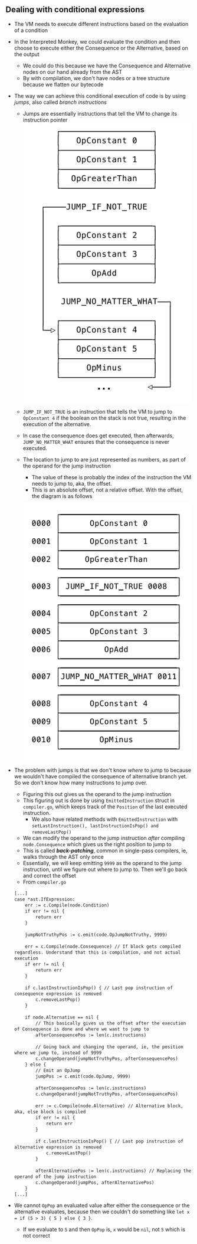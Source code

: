 ## Dealing with conditional expressions
- The VM needs to execute different instructions based on the evaluation of a condition
- In the Interpreted Monkey, we could evaluate the condition and then choose to execute either the Consequence or the Alternative, based on the output
    - We could do this because we have the Consequence and Alternative nodes on our hand already from the AST
    - By with compilation, we don't have nodes or a tree structure because we flatten our bytecode
- The way we can achieve this conditional execution of code is by using *jumps*, also called *branch instructions*
    - Jumps are essentially instructions that tell the VM to change its instruction pointer
    ![Jumps](/Notes/assets/jumpsCompiler.png)  

    - `JUMP_IF_NOT_TRUE` is an instruction that tells the VM to jump to `OpConstant 4` if the boolean on the stack is not true, resulting in the execution of the alternative.
    - In case the consequence does get executed, then afterwards, `JUMP_NO_MATTER_WHAT` ensures that the consequence is never executed.
    - The location to jump to are just represented as numbers, as part of the operand for the jump instruction
        - The value of these is probably the index of the instruction the VM needs to jump to, aka, the offset.
        - This is an absolute offset, not a relative offset. With the offset, the diagram is as follows  

        ![jumpWithOffset](/Notes/assets/jumpWithOffset.png)

- The problem with jumps is that we don't know *where* to jump to because we wouldn't have compiled the consequence of alternative branch yet. So we don't know how many instructions to jump over. 
    - Figuring this out gives us the operand to the jump instruction
    - This figuring out is done by using `EmittedInstruction` struct in `compiler.go`, which keeps track of the `Position` of the last executed instruction.
        - We also have related methods with `EmittedInstruction` with `setLastInstruction(), lastInstructionIsPop() and removeLastPop()`
    - We can modify the operand to the jump instruction *after* compiling `node.Consequence` which gives us the right position to jump to
    - This is called ***back-patching***, common in single-pass compilers, ie, walks through the AST only once
    - Essentially, we will keep emitting `9999` as the operand to the jump instruction, until we figure out where to jump to. Then we'll go back and correct the offset
    - From `compiler.go`
    ```
    [...]
    case *ast.IfExpression:
		err := c.Compile(node.Condition)
		if err != nil {
			return err
		}

		jumpNotTruthyPos := c.emit(code.OpJumpNotTruthy, 9999)

		err = c.Compile(node.Consequence) // If block gets compiled regardless. Understand that this is compilation, and not actual execution
		if err != nil {
			return err
		}

		if c.lastInstructionIsPop() { // Last pop instruction of consequence expression is removed
			c.removeLastPop()
		}

		if node.Alternative == nil {
			// This basically gives us the offset after the execution of Consequence is done and where we want to jump to
			afterConsequencePos := len(c.instructions)

			// Going back and changing the operand, ie, the position where we jump to, instead of 9999
			c.changeOperand(jumpNotTruthyPos, afterConsequencePos)
		} else {
			// Emit an OpJump
			jumpPos := c.emit(code.OpJump, 9999)

			afterConsequencePos := len(c.instructions)
			c.changeOperand(jumpNotTruthyPos, afterConsequencePos)

			err := c.Compile(node.Alternative) // Alternative block, aka, else block is compiled
			if err != nil {
				return err
			}

			if c.lastInstructionIsPop() { // Last pop instruction of alternative expression is removed
				c.removeLastPop()
			}

			afterAlternativePos := len(c.instructions) // Replacing the operand of the jump instruction
			c.changeOperand(jumpPos, afterAlternativePos)
		}
    [...]
    ```
- We cannot `OpPop` an evaluated value after either the consequence or the alternative evaluates, because then we couldn't do something like `let x = if (5 > 3) { 5 } else { 3 }`.
    - If we evaluate to `5` and then `OpPop` is, `x` would be `nil`, not `5` which is not correct